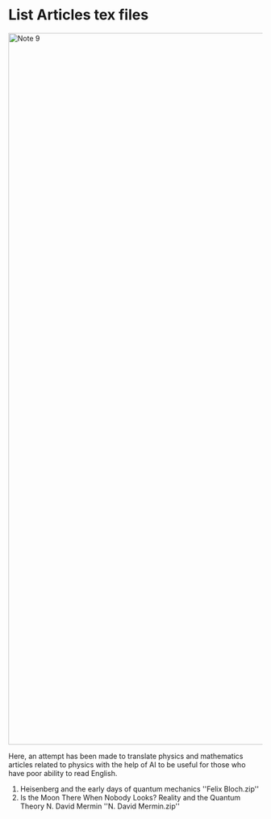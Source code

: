 # List Articles tex files
<img width="2391" height="1407" alt="Note 9" src="https://github.com/user-attachments/assets/d929c865-e579-4381-a148-b9b1ffca25b4" />

Here, an attempt has been made to translate physics and mathematics articles related to physics with the help of AI to be useful for those who have poor ability to read English.

1. Heisenberg and the early days of quantum mechanics ''Felix Bloch.zip''
2. Is the Moon There When Nobody Looks? Reality and the Quantum Theory
N. David Mermin ''N. David Mermin.zip''
